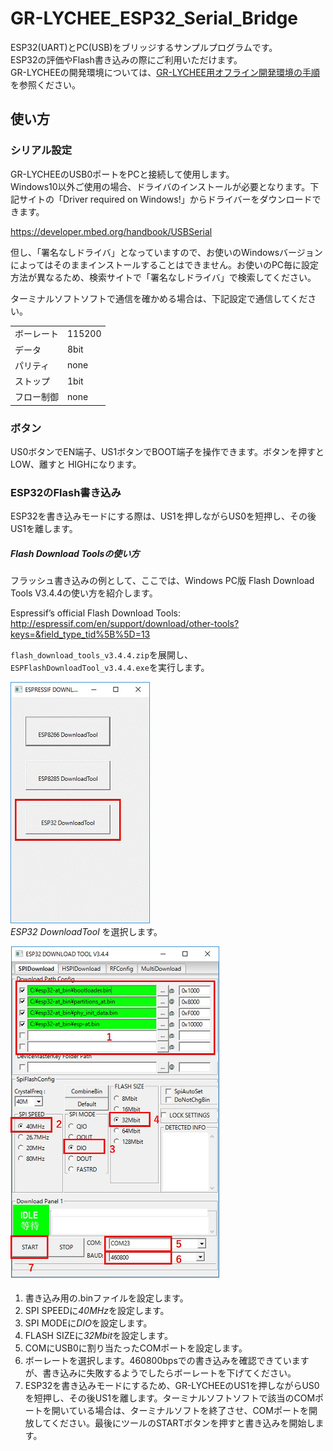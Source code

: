 # GR-LYCHEE_ESP32_Serial_Bridge
ESP32(UART)とPC(USB)をブリッジするサンプルプログラムです。  
ESP32の評価やFlash書き込みの際にご利用いただけます。  
GR-LYCHEEの開発環境については、[GR-LYCHEE用オフライン開発環境の手順](https://developer.mbed.org/users/dkato/notebook/offline-development-lychee-langja/)を参照ください。


## 使い方
### シリアル設定
GR-LYCHEEのUSB0ポートをPCと接続して使用します。  
Windows10以外ご使用の場合、ドライバのインストールが必要となります。下記サイトの「Driver required on Windows!」からドライバーをダウンロードできます。  

https://developer.mbed.org/handbook/USBSerial

但し、「署名なしドライバ」となっていますので、お使いのWindowsバージョンによってはそのままインストールすることはできません。お使いのPC毎に設定方法が異なるため、検索サイトで「署名なしドライバ」で検索してください。  

ターミナルソフトソフトで通信を確かめる場合は、下記設定で通信してください。  

|            |        |
|:-----------|:-------|
| ボーレート | 115200 |
| データ     | 8bit   |
| パリティ   | none   |
| ストップ   | 1bit   |
| フロー制御 | none   |

### ボタン
US0ボタンでEN端子、US1ボタンでBOOT端子を操作できます。ボタンを押すとLOW、離すと HIGHになります。  

### ESP32のFlash書き込み
ESP32を書き込みモードにする際は、US1を押しながらUS0を短押し、その後US1を離します。  

##### Flash Download Toolsの使い方
フラッシュ書き込みの例として、ここでは、Windows PC版 Flash Download Tools V3.4.4の使い方を紹介します。  

Espressif’s official Flash Download Tools:  
http://espressif.com/en/support/download/other-tools?keys=&field_type_tid%5B%5D=13


`flash_download_tools_v3.4.4.zip`を展開し、`ESPFlashDownloadTool_v3.4.4.exe`を実行します。  

![](docs/img/esp32_tool_1.jpg)  
*ESP32 DownloadTool* を選択します。  

![](docs/img/esp32_tool_2.jpg)  

1. 書き込み用の.binファイルを設定します。  
2. SPI SPEEDに*40MHz*を設定します。  
3. SPI MODEに*DIO*を設定します。  
4. FLASH SIZEに*32Mbit*を設定します。  
5. COMにUSB0に割り当たったCOMポートを設定します。  
6. ボーレートを選択します。460800bpsでの書き込みを確認できていますが、書き込みに失敗するようでしたらボーレートを下げてください。
7. ESP32を書き込みモードにするため、GR-LYCHEEのUS1を押しながらUS0を短押し、その後US1を離します。ターミナルソフトソフトで該当のCOMポートを開いている場合は、ターミナルソフトを終了させ、COMポートを開放してください。最後にツールのSTARTボタンを押すと書き込みを開始します。  
